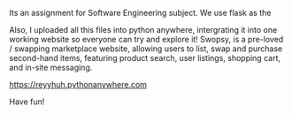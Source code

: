 Its an assignment for Software Engineering subject. We use flask as the 

Also, I uploaded all this files into python anywhere, intergrating it into one working website so everyone can try and explore it! 
Swopsy, is a pre-loved / swapping marketplace website, allowing users to list, swap and purchase second-hand items, featuring product search, user listings, shopping cart, and in-site messaging.

https://reyyhuh.pythonanywhere.com

Have fun!
